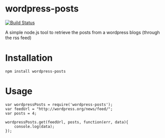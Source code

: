 wordpress-posts
===============
[![Build Status](https://secure.travis-ci.org/matteofigus/wordpress-posts.png?branch=master)](http://travis-ci.org/matteofigus/wordpress-posts)

A simple node.js tool to retrieve the posts from a wordpress blogs (through the rss feed)

# Installation

	npm install wordpress-posts

# Usage

	var wordpressPosts = require('wordpress-posts');
	var feedUrl = "http://wordpress.org/news/feed/";
	var posts = 4;
	
	wordpressPosts.get(feedUrl, posts, function(err, data){
		console.log(data);
	});
